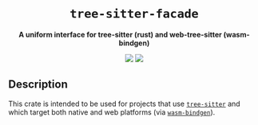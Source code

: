 <div align="center">
  <h1><code>tree-sitter-facade</code></h1>
  <p>
    <strong>A uniform interface for tree-sitter (rust) and web-tree-sitter (wasm-bindgen)</strong>
  </p>
  <p style="margin-bottom: 0.5ex;">
    <a href="https://silvanshade.github.io/tree-sitter-facade/tree_sitter_facade"><img
        src="https://img.shields.io/badge/docs-latest-blueviolet?logo=Read-the-docs&logoColor=white"
        /></a>
    <a href="https://github.com/silvanshade/tree-sitter-facade/actions"><img
        src="https://github.com/silvanshade/tree-sitter-facade/workflows/main/badge.svg"
        /></a>
    <!-- <a href="https://codecov.io/gh/silvanshade/tree-sitter-facade"><img
        src="https://codecov.io/gh/silvanshade/tree-sitter-facade/branches/main/graph/badge.svg"
        /></a> -->
  </p>
</div>

## Description

This crate is intended to be used for projects that use
[`tree-sitter`](https://github.com/tree-sitter) and which target both native and
web platforms (via [`wasm-bindgen`](https://github.com/rustwasm/wasm-bindgen)).
